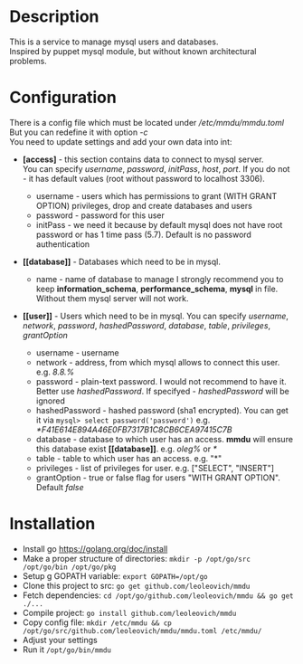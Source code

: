 # Description

This is a service to manage mysql users and databases.  
Inspired by puppet mysql module, but without known architectural problems.



# Configuration

There is a config file which must be located under */etc/mmdu/mmdu.toml*  
But you can redefine it with option *-c*  
You need to update settings and add your own data into int:  

- **[access]** - this section contains data to connect to mysql server.  
  You can specify *username*, *password*, *initPass*, *host*, *port*. If you do not - it has default values (root without password to localhost 3306).  
  - username - users which has permissions to grant (WITH GRANT OPTION) privileges, drop and create databases and users  
  - password - password for this user  
  - initPass - we need it because by default mysql does not have root password or has 1 time pass (5.7). Default is no password authentication  
  
- **[[database]]** - Databases which need to be in mysql.
  - name - name of database to manage
  I strongly recommend you to keep **information_schema**, **performance_schema**, **mysql** in file. Without them mysql server will not work. 
  
- **[[user]]** - Users which need to be in mysql.
  You can specify *username*, *network*, *password*, *hashedPassword*, *database*, *table*, *privileges*, *grantOption*  
  - username - username
  - network - address, from which mysql allows to connect this user. e.g. *8.8.%*  
  - password - plain-text password. I would not recommend to have it. Better use *hashedPassword*. If specifyed - *hashedPassword* will be ignored  
  - hashedPassword - hashed password (sha1 encrypted). You can get it via ```mysql> select password('password')``` e.g. *\*F41E614E894A46E0FB7317B1C8CB6CEA97415C7B*  
  - database - database to which user has an access. **mmdu** will ensure this database exist **[[database]]**. e.g. *oleg%* or *\**
  - table - table to which user has an access. e.g. "*"
  - privileges - list of privileges for user. e.g. ["SELECT", "INSERT"]
  - grantOption - true or false flag for users "WITH GRANT OPTION". Default *false*

# Installation

- Install go https://golang.org/doc/install
- Make a proper structure of directories: ```mkdir -p /opt/go/src /opt/go/bin /opt/go/pkg```
- Setup g GOPATH variable: ```export GOPATH=/opt/go```
- Clone this project to src: ```go get github.com/leoleovich/mmdu```
- Fetch dependencies: ```cd /opt/go/github.com/leoleovich/mmdu && go get ./...```
- Compile project: ```go install github.com/leoleovich/mmdu```
- Copy config file: ```mkdir /etc/mmdu && cp /opt/go/src/github.com/leoleovich/mmdu/mmdu.toml /etc/mmdu/```
- Adjust your settings
- Run it ```/opt/go/bin/mmdu```
